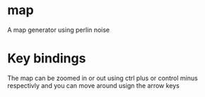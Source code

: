 # map
A map generator using perlin noise

# Key bindings
The map can be zoomed in or out using ctrl plus or control minus respectivly and you can move around usign the arrow keys
